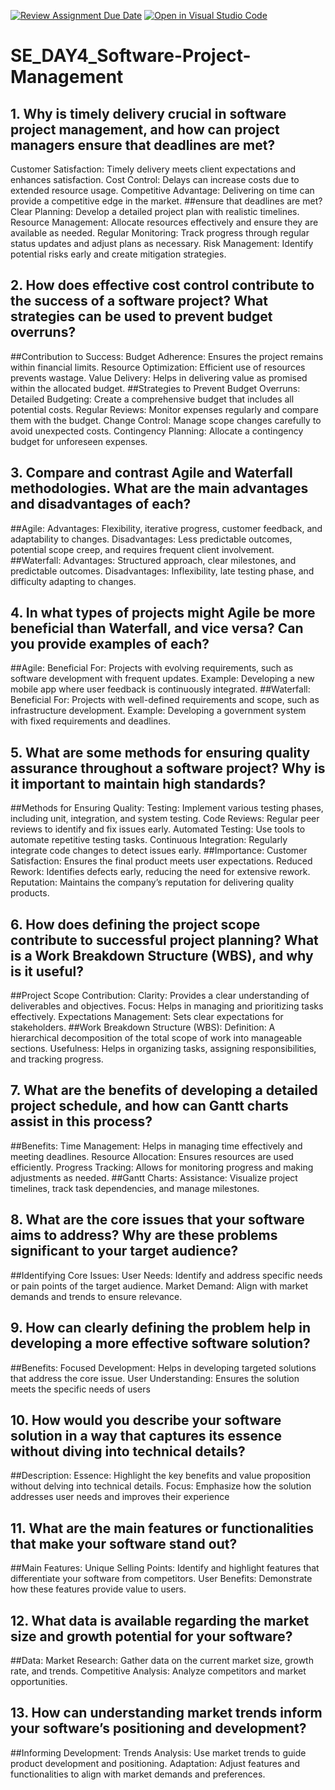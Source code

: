 [![Review Assignment Due Date](https://classroom.github.com/assets/deadline-readme-button-22041afd0340ce965d47ae6ef1cefeee28c7c493a6346c4f15d667ab976d596c.svg)](https://classroom.github.com/a/9pw6JKcu)
[![Open in Visual Studio Code](https://classroom.github.com/assets/open-in-vscode-2e0aaae1b6195c2367325f4f02e2d04e9abb55f0b24a779b69b11b9e10269abc.svg)](https://classroom.github.com/online_ide?assignment_repo_id=15640446&assignment_repo_type=AssignmentRepo)
# SE_DAY4_Software-Project-Management
## 1. Why is timely delivery crucial in software project management, and how can project managers ensure that deadlines are met?
Customer Satisfaction: Timely delivery meets client expectations and enhances satisfaction.
Cost Control: Delays can increase costs due to extended resource usage.
Competitive Advantage: Delivering on time can provide a competitive edge in the market.
##ensure that deadlines are met?
Clear Planning: Develop a detailed project plan with realistic timelines.
Resource Management: Allocate resources effectively and ensure they are available as needed.
Regular Monitoring: Track progress through regular status updates and adjust plans as necessary.
Risk Management: Identify potential risks early and create mitigation strategies.

## 2. How does effective cost control contribute to the success of a software project? What strategies can be used to prevent budget overruns?
##Contribution to Success:
Budget Adherence: Ensures the project remains within financial limits.
Resource Optimization: Efficient use of resources prevents wastage.
Value Delivery: Helps in delivering value as promised within the allocated budget.
##Strategies to Prevent Budget Overruns:
Detailed Budgeting: Create a comprehensive budget that includes all potential costs.
Regular Reviews: Monitor expenses regularly and compare them with the budget.
Change Control: Manage scope changes carefully to avoid unexpected costs.
Contingency Planning: Allocate a contingency budget for unforeseen expenses.

## 3. Compare and contrast Agile and Waterfall methodologies. What are the main advantages and disadvantages of each?
##Agile:
Advantages: Flexibility, iterative progress, customer feedback, and adaptability to changes.
Disadvantages: Less predictable outcomes, potential scope creep, and requires frequent client involvement.
##Waterfall:
Advantages: Structured approach, clear milestones, and predictable outcomes.
Disadvantages: Inflexibility, late testing phase, and difficulty adapting to changes.

## 4. In what types of projects might Agile be more beneficial than Waterfall, and vice versa? Can you provide examples of each?
##Agile:
Beneficial For: Projects with evolving requirements, such as software development with frequent updates.
Example: Developing a new mobile app where user feedback is continuously integrated.
##Waterfall:
Beneficial For: Projects with well-defined requirements and scope, such as infrastructure development.
Example: Developing a government system with fixed requirements and deadlines.

## 5. What are some methods for ensuring quality assurance throughout a software project? Why is it important to maintain high standards?
##Methods for Ensuring Quality:
Testing: Implement various testing phases, including unit, integration, and system testing.
Code Reviews: Regular peer reviews to identify and fix issues early.
Automated Testing: Use tools to automate repetitive testing tasks.
Continuous Integration: Regularly integrate code changes to detect issues early.
##Importance:
Customer Satisfaction: Ensures the final product meets user expectations.
Reduced Rework: Identifies defects early, reducing the need for extensive rework.
Reputation: Maintains the company’s reputation for delivering quality products.

## 6. How does defining the project scope contribute to successful project planning? What is a Work Breakdown Structure (WBS), and why is it useful?
##Project Scope Contribution:
Clarity: Provides a clear understanding of deliverables and objectives.
Focus: Helps in managing and prioritizing tasks effectively.
Expectations Management: Sets clear expectations for stakeholders.
##Work Breakdown Structure (WBS):
Definition: A hierarchical decomposition of the total scope of work into manageable sections.
Usefulness: Helps in organizing tasks, assigning responsibilities, and tracking progress.

## 7. What are the benefits of developing a detailed project schedule, and how can Gantt charts assist in this process?
##Benefits:
Time Management: Helps in managing time effectively and meeting deadlines.
Resource Allocation: Ensures resources are used efficiently.
Progress Tracking: Allows for monitoring progress and making adjustments as needed.
##Gantt Charts:
Assistance: Visualize project timelines, track task dependencies, and manage milestones.

## 8. What are the core issues that your software aims to address? Why are these problems significant to your target audience?
##Identifying Core Issues:
User Needs: Identify and address specific needs or pain points of the target audience.
Market Demand: Align with market demands and trends to ensure relevance.

## 9. How can clearly defining the problem help in developing a more effective software solution?
##Benefits:
Focused Development: Helps in developing targeted solutions that address the core issue.
User Understanding: Ensures the solution meets the specific needs of users

## 10. How would you describe your software solution in a way that captures its essence without diving into technical details?
##Description:
Essence: Highlight the key benefits and value proposition without delving into technical details.
Focus: Emphasize how the solution addresses user needs and improves their experience

## 11. What are the main features or functionalities that make your software stand out?
##Main Features:
Unique Selling Points: Identify and highlight features that differentiate your software from competitors.
User Benefits: Demonstrate how these features provide value to users.

## 12. What data is available regarding the market size and growth potential for your software?
##Data:
Market Research: Gather data on the current market size, growth rate, and trends.
Competitive Analysis: Analyze competitors and market opportunities.

## 13. How can understanding market trends inform your software’s positioning and development?
##Informing Development:
Trends Analysis: Use market trends to guide product development and positioning.
Adaptation: Adjust features and functionalities to align with market demands and preferences.

